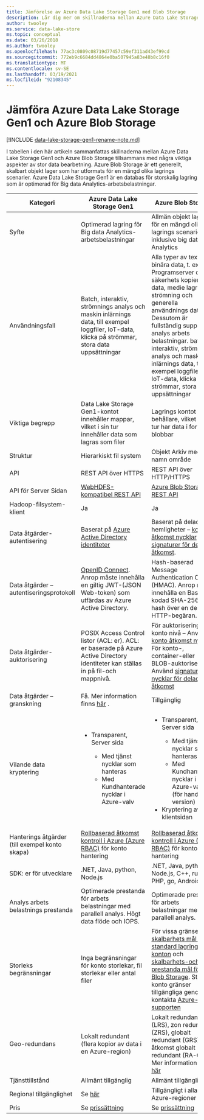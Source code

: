 ```yaml
---
title: Jämförelse av Azure Data Lake Storage Gen1 med Blob Storage
description: Lär dig mer om skillnaderna mellan Azure Data Lake Storage Gen1 och Azure Blob Storage om några viktiga aspekter av stor data bearbetning.
author: twooley
ms.service: data-lake-store
ms.topic: conceptual
ms.date: 03/26/2018
ms.author: twooley
ms.openlocfilehash: 77ac3c0809c08719d77457c59ef311ad43ef99cd
ms.sourcegitcommit: 772eb9c6684dd4864e0ba507945a83e48b8c16f0
ms.translationtype: MT
ms.contentlocale: sv-SE
ms.lasthandoff: 03/19/2021
ms.locfileid: "92108345"
---
```

# <a name="comparing-azure-data-lake-storage-gen1-and-azure-blob-storage"></a>Jämföra Azure Data Lake Storage Gen1 och Azure Blob Storage

[!INCLUDE [data-lake-storage-gen1-rename-note.md](../../includes/data-lake-storage-gen1-rename-note.md)] 

I tabellen i den här artikeln sammanfattas skillnaderna mellan Azure Data Lake Storage Gen1 och Azure Blob Storage tillsammans med några viktiga aspekter av stor data bearbetning. Azure Blob Storage är ett generellt, skalbart objekt lager som har utformats för en mängd olika lagrings scenarier. Azure Data Lake Storage Gen1 är en databas för storskalig lagring som är optimerad för Big data Analytics-arbetsbelastningar.

| Kategori | Azure Data Lake Storage Gen1 | Azure Blob Storage |
| -------- | ---------------------------- | ------------------ |
| Syfte |Optimerad lagring för Big data Analytics-arbetsbelastningar |Allmän objekt lagring för en mängd olika lagrings scenarier, inklusive big data Analytics |
| Användningsfall |Batch, interaktiv, strömnings analys och maskin inlärnings data, till exempel loggfiler, IoT-data, klicka på strömmar, stora data uppsättningar |Alla typer av text eller binära data, t. ex. Programserver del, säkerhets kopierings data, medie lagring för strömning och generella användnings data. Dessutom är fullständig support för analys arbets belastningar. batch, interaktiv, strömnings analys och maskin inlärnings data, till exempel loggfiler, IoT-data, klicka på strömmar, stora data uppsättningar |
| Viktiga begrepp |Data Lake Storage Gen1-kontot innehåller mappar, vilket i sin tur innehåller data som lagras som filer |Lagrings kontot har behållare, vilket i sin tur har data i form av blobbar |
| Struktur |Hierarkiskt fil system |Objekt Arkiv med platt namn område |
| API |REST API över HTTPS |REST API över HTTP/HTTPS |
| API för Server Sidan |[WebHDFS-kompatibel REST API](/rest/api/datalakestore/) |[Azure Blob Storage REST API](/rest/api/storageservices/Blob-Service-REST-API) |
| Hadoop-filsystem-klient |Ja |Ja |
| Data åtgärder-autentisering |Baserat på [Azure Active Directory identiteter](../active-directory/develop/authentication-vs-authorization.md) |Baserat på delade hemligheter – [konto åtkomst nycklar](../storage/common/storage-account-keys-manage.md) och [signaturer för delad åtkomst](../storage/common/storage-sas-overview.md). |
| Data åtgärder – autentiseringsprotokoll |[OpenID Connect](https://openid.net/connect/). Anrop måste innehålla en giltig JWT-(JSON Web-token) som utfärdas av Azure Active Directory.|Hash-baserad Message Authentication Code (HMAC). Anrop måste innehålla en Base64-kodad SHA-256-hash över en del av HTTP-begäran. |
| Data åtgärder-auktorisering |POSIX Access Control listor (ACL: er).  ACL: er baserade på Azure Active Directory identiteter kan ställas in på fil-och mappnivå. |För auktorisering på konto nivå – Använd [konto åtkomst nycklar](../storage/common/storage-account-keys-manage.md)<br>För konto-, container-eller BLOB-auktorisering – Använd [signatur nycklar för delad åtkomst](../storage/common/storage-sas-overview.md) |
| Data åtgärder – granskning |Få. Mer information finns [här](data-lake-store-diagnostic-logs.md) . |Tillgänglig |
| Vilande data kryptering |<ul><li>Transparent, Server sida</li> <ul><li>Med tjänst nycklar som hanteras</li><li>Med Kundhanterade nycklar i Azure-valv</li></ul></ul> |<ul><li>Transparent, Server sida</li> <ul><li>Med tjänst nycklar som hanteras</li><li>Med Kundhanterade nycklar i Azure-valv (för hands version)</li></ul><li>Kryptering av klientsidan</li></ul> |
| Hanterings åtgärder (till exempel konto skapa) |[Rollbaserad åtkomst kontroll i Azure (Azure RBAC)](../role-based-access-control/overview.md) för konto hantering |[Rollbaserad åtkomst kontroll i Azure (Azure RBAC)](../role-based-access-control/overview.md) för konto hantering |
| SDK: er för utvecklare |.NET, Java, python, Node.js |.NET, Java, python, Node.js, C++, ruby, PHP, go, Android, iOS |
| Analys arbets belastnings prestanda |Optimerade prestanda för arbets belastningar med parallell analys. Högt data flöde och IOPS. |Optimerade prestanda för arbets belastningar med parallell analys. |
| Storleks begränsningar |Inga begränsningar för konto storlekar, fil storlekar eller antal filer |För vissa gränser, se [skalbarhets mål för standard lagrings konton](../storage/common/scalability-targets-standard-account.md) och [skalbarhets-och prestanda mål för Blob Storage](../storage/blobs/scalability-targets.md). Större konto gränser tillgängliga genom att kontakta [Azure-supporten](https://azure.microsoft.com/support/faq/) |
| Geo-redundans |Lokalt redundant (flera kopior av data i en Azure-region) |Lokalt redundant (LRS), zon redundant (ZRS), globalt redundant (GRS), Läs åtkomst globalt redundant (RA-GRS). Mer information finns [här](../storage/common/storage-redundancy.md) |
| Tjänsttillstånd |Allmänt tillgänglig |Allmänt tillgänglig |
| Regional tillgänglighet |Se [här](https://azure.microsoft.com/regions/#services) |Tillgängligt i alla Azure-regioner |
| Pris |Se [prissättning](https://azure.microsoft.com/pricing/details/data-lake-store/) |Se [prissättning](https://azure.microsoft.com/pricing/details/storage/) |